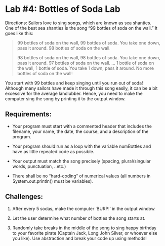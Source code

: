 

# Lab #4: Bottles of Soda Lab

Directions:  Sailors love to sing songs, which are known as sea shanties. One of the best sea shanties is the song “99 bottles of soda on the wall.” It goes like this:


> 99 bottles of soda on the wall, 99 bottles of soda. You take one down,
> pass it around. 98 bottles of soda on the wall.
>
> 98 bottles of soda on the wall, 98 bottles of soda. You take one down,
> pass it around. 97 bottles of soda on the wall. … 1 bottle of soda on
> the wall, 1 bottle of soda. You take 1 down, pass it around. No more
> bottles of soda on the wall!



You start with 99 bottles and keep singing until you run out of soda! Although many sailors have made it through this song easily, it can be a bit excessive for the average landlubber. Hence, you need to make the computer sing the song by printing it to the output window.



## Requirements:

-  Your program must start with a commented header that includes the filename, your name, the date, the course, and a description of the program.

-  Your program should run as a loop with the variable numBottles and have as little repeated code as possible.

-  Your output must match the song precisely (spacing, plural/singular words, punctuation, ..etc.)

-   There shall be no “hard-coding” of numerical values (all numbers in System.out.println() must be variables).

## Challenges:



1. After every 5 sodas, make the computer ‘BURP!’ in the
   output window.

2. Let the user determine what number of bottles the
   song starts at.

3. Randomly take breaks in the middle of the song to sing
   happy birthday to your favorite pirate (Captain Jack, Long John
   Silver, or whoever else you like). Use abstraction and break your
   code up using methods!

 